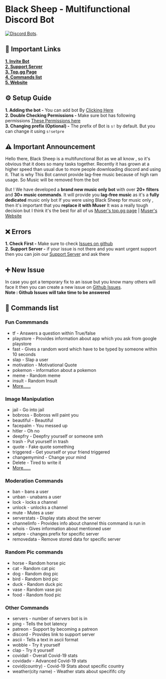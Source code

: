 # Black Sheep - Multifunctional Discord Bot <br /> 
[![Discord Bots](https://top.gg/api/widget/716985864512864328.svg)](https://top.gg/bot/716985864512864328). 
<br />

## 🔗 Important Links
**[1. Invite Bot](https://discord.com/oauth2/authorize?client_id=716985864512864328&scope=bot&permissions=1580596551)**   
**[2. Support Server](https://pgamerx.com)**   
**[3. Top.gg Page](https://top.gg/bot/716985864512864328)**   
**[4. Commands list](https://sheep.pgamerx.com/commands)**   
**[5. Website](https://sheep.pgamerx.com)**  

## :gear: Setup Guide
 **1. Adding the bot -**  You can add bot By [Clicking Here](https://discord.com/oauth2/authorize?client_id=716985864512864328&scope=bot&permissions=1580596551)    
 **2. Double Checking Permissions -** Make sure bot has following permissions [These Permissions here](https://i.imgur.com/bMzH9Re.png)    
 **3. Changing prefix (Optional) -** The prefix of Bot is `s!` by default. But you can change it using `s!setpre`

## :warning: Important Announcement
Hello there, Black Sheep is a multifunctional Bot as we all know , so it's obvious that it does so many tasks together. Recently it has grown at a higher speed than usual due to more people downloading discord and using it. That is why This Bot cannot provide lag-free music because of high ram usage.
So Music will be removed from the bot

But ! We have developed a **brand new music only bot** with over **20+ filters** and **30+ music commands**. It will provide you **lag-free music** as it's a **fully dedicated** music only bot
If you were using Black Sheep for music only , then it's important that you **replace it with Muser**
It was a really tough decision but I think it's the best for all of us
[Muser's top.gg page](https://top.gg/bot/763418289689985035) | [Muser's Website](https://muser.pgamerx.com)

## :x: Errors
**1. Check First -**  Make sure to check [Issues on github](https://github.com/PGamerXstudio/blacksheep/issues)      
**2. Support Server -** if your issue is not there and you want urgent support then you can join our [Support Server](https://pgamerx.com/discord) and ask there

## ➕ New Issue
In case you got a temporary fix to an issue but you know many others will face it then you can create a new issue on [Github Issues](https://github.com/PGamerXstudio/blacksheep/issues/new).     
**Note : Github Issues will take time to be answered**

## 📜 Commands list
### Fun Commmands
* tf - Answers a question within True/false
* playstore - Provides information about app which you ask from google playstore
* fast - Gives a random word which have to be typed by someone within 10 seconds
* slap - Slap a user
* motivation - Motivational Quote
* pokemon - information about a pokemon
* meme - Random meme
* insult - Random Insult
* [More......](https://sheep.pgamerx.com/commands)
### Image Manipulation
* jail - Go into jail
* bobross - Bobross will paint you
* beautiful - Beautiful
* facepalm - You messed up
* hitler - Oh no
* deepfry - Deepfry yourself or someone smh
* trash - Put yourself in trash
* quote - Fake quote something
* triggered - Get yourself or your friend triggered
* changemymind - Change your mind
* Delete - Tired to write it
* [More......](https://sheep.pgamerx.com/commands)
### Moderation Commands
* ban - bans a user
* unban - unabans a user
* lock - locks a channel
* unlock - unlocks a channel
* mute - Mutes a user
* serverstats - Display stats about the server
* channelinfo - Provides info about channel this command is run in
* whois - Gives information about mentioned user
* setpre - changes prefix for specific server
* removedata - Remove stored data for specific server
### Random Pic commands
* horse - Random horse pic
* cat - Random cat pic
* dog - Random dog pic
* bird - Random bird pic
* duck - Random duck pic
* vase - Random vase pic
* food - Random food pic
### Other Commands
* servers - number of servers bot is in
* ping - Tells the bot latency
* patreon - Support by becoming a patreon
* discord - Provides link to support server
* ascii - Tells a text in ascii format
* wobble - Try it yourself
* clap - Try it yourself
* covidall - Overall Covid-19 stats
* covidadv - Advanced Covid-19 stats
* covid(country) - Covid-19 Stats about specific country
* weather(city name) - Weather stats about specififc city


